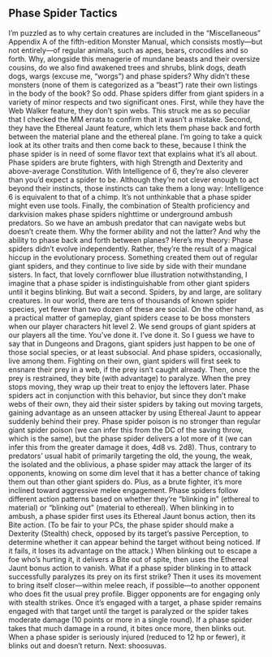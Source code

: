 ## Phase Spider Tactics

I’m puzzled as to why certain creatures are included in the “Miscellaneous” Appendix A of the fifth-edition Monster Manual, which consists mostly—but not entirely—of regular animals, such as apes, bears, crocodiles and so forth. Why, alongside this menagerie of mundane beasts and their oversize cousins, do we also find awakened trees and shrubs, blink dogs, death dogs, wargs (excuse me, “worgs”) and phase spiders? Why didn’t these monsters (none of them is categorized as a “beast”) rate their own listings in the body of the book? So odd.
Phase spiders differ from giant spiders in a variety of minor respects and two significant ones. First, while they have the Web Walker feature, they don’t spin webs. This struck me as so peculiar that I checked the MM errata to confirm that it wasn’t a mistake. Second, they have the Ethereal Jaunt feature, which lets them phase back and forth between the material plane and the ethereal plane.
I’m going to take a quick look at its other traits and then come back to these, because I think the phase spider is in need of some flavor text that explains what it’s all about.
Phase spiders are brute fighters, with high Strength and Dexterity and above-average Constitution. With Intelligence of 6, they’re also cleverer than you’d expect a spider to be. Although they’re not clever enough to act beyond their instincts, those instincts can take them a long way: Intelligence 6 is equivalent to that of a chimp. It’s not unthinkable that a phase spider might even use tools. Finally, the combination of Stealth proficiency and darkvision makes phase spiders nighttime or underground ambush predators.
So we have an ambush predator that can navigate webs but doesn’t create them. Why the former ability and not the latter? And why the ability to phase back and forth between planes? Here’s my theory: Phase spiders didn’t evolve independently. Rather, they’re the result of a magical hiccup in the evolutionary process. Something created them out of regular giant spiders, and they continue to live side by side with their mundane sisters. In fact, that lovely cornflower blue illustration notwithstanding, I imagine that a phase spider is indistinguishable from other giant spiders until it begins blinking.
But wait a second. Spiders, by and large, are solitary creatures. In our world, there are tens of thousands of known spider species, yet fewer than two dozen of these are social. On the other hand, as a practical matter of gameplay, giant spiders cease to be boss monsters when our player characters hit level 2. We send groups of giant spiders at our players all the time. You’ve done it. I’ve done it. So I guess we have to say that in Dungeons and Dragons, giant spiders just happen to be one of those social species, or at least subsocial. And phase spiders, occasionally, live among them.
Fighting on their own, giant spiders will first seek to ensnare their prey in a web, if the prey isn’t caught already. Then, once the prey is restrained, they bite (with advantage) to paralyze. When the prey stops moving, they wrap up their treat to enjoy the leftovers later.
Phase spiders act in conjunction with this behavior, but since they don’t make webs of their own, they aid their sister spiders by taking out moving targets, gaining advantage as an unseen attacker by using Ethereal Jaunt to appear suddenly behind their prey. Phase spider poison is no stronger than regular giant spider poison (we can infer this from the DC of the saving throw, which is the same), but the phase spider delivers a lot more of it (we can infer this from the greater damage it does, 4d8 vs. 2d8). Thus, contrary to predators’ usual habit of primarily targeting the old, the young, the weak, the isolated and the oblivious, a phase spider may attack the larger of its opponents, knowing on some dim level that it has a better chance of taking them out than other giant spiders do. Plus, as a brute fighter, it’s more inclined toward aggressive melee engagement.
Phase spiders follow different action patterns based on whether they’re “blinking in” (ethereal to material) or “blinking out” (material to ethereal). When blinking in to ambush, a phase spider first uses its Ethereal Jaunt bonus action, then its Bite action. (To be fair to your PCs, the phase spider should make a Dexterity (Stealth) check, opposed by its target’s passive Perception, to determine whether it can appear behind the target without being noticed. If it fails, it loses its advantage on the attack.) When blinking out to escape a foe who’s hurting it, it delivers a Bite out of spite, then uses the Ethereal Jaunt bonus action to vanish.
What if a phase spider blinking in to attack successfully paralyzes its prey on its first strike? Then it uses its movement to bring itself closer—within melee reach, if possible—to another opponent who does fit the usual prey profile. Bigger opponents are for engaging only with stealth strikes.
Once it’s engaged with a target, a phase spider remains engaged with that target until the target is paralyzed or the spider takes moderate damage (10 points or more in a single round). If a phase spider takes that much damage in a round, it bites once more, then blinks out. When a phase spider is seriously injured (reduced to 12 hp or fewer), it blinks out and doesn’t return.
Next: shoosuvas.

